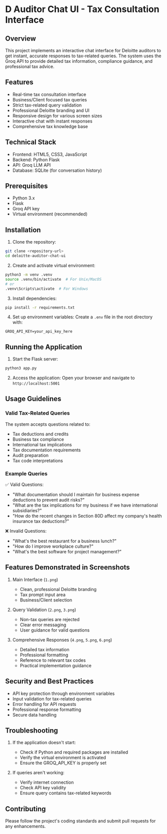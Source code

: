 # D Auditor Chat UI - Tax Consultation Interface

## Overview
This project implements an interactive chat interface for Deloitte auditors to get instant, accurate responses to tax-related queries. The system uses the Groq API to provide detailed tax information, compliance guidance, and professional tax advice.

## Features
- Real-time tax consultation interface
- Business/Client focused tax queries
- Strict tax-related query validation
- Professional Deloitte branding and UI
- Responsive design for various screen sizes
- Interactive chat with instant responses
- Comprehensive tax knowledge base

## Technical Stack
- Frontend: HTML5, CSS3, JavaScript
- Backend: Python Flask
- API: Groq LLM API
- Database: SQLite (for conversation history)

## Prerequisites
- Python 3.x
- Flask
- Groq API key
- Virtual environment (recommended)

## Installation

1. Clone the repository:
```bash
git clone <repository-url>
cd deloitte-auditor-chat-ui
```

2. Create and activate virtual environment:
```bash
python3 -m venv .venv
source .venv/bin/activate  # For Unix/MacOS
# or
.venv\Scripts\activate  # For Windows
```

3. Install dependencies:
```bash
pip install -r requirements.txt
```

4. Set up environment variables:
Create a `.env` file in the root directory with:
```
GROQ_API_KEY=your_api_key_here
```

## Running the Application

1. Start the Flask server:
```bash
python3 app.py
```

2. Access the application:
Open your browser and navigate to `http://localhost:5001`

## Usage Guidelines

### Valid Tax-Related Queries
The system accepts questions related to:
- Tax deductions and credits
- Business tax compliance
- International tax implications
- Tax documentation requirements
- Audit preparation
- Tax code interpretations

### Example Queries
✅ Valid Questions:
- "What documentation should I maintain for business expense deductions to prevent audit risks?"
- "What are the tax implications for my business if we have international subsidiaries?"
- "How do the recent changes in Section 80D affect my company's health insurance tax deductions?"

❌ Invalid Questions:
- "What's the best restaurant for a business lunch?"
- "How do I improve workplace culture?"
- "What's the best software for project management?"

## Features Demonstrated in Screenshots

1. Main Interface (`1.png`)
   - Clean, professional Deloitte branding
   - Tax prompt input area
   - Business/Client selection

2. Query Validation (`2.png`, `3.png`)
   - Non-tax queries are rejected
   - Clear error messaging
   - User guidance for valid questions

3. Comprehensive Responses (`4.png`, `5.png`, `6.png`)
   - Detailed tax information
   - Professional formatting
   - Reference to relevant tax codes
   - Practical implementation guidance

## Security and Best Practices
- API key protection through environment variables
- Input validation for tax-related queries
- Error handling for API requests
- Professional response formatting
- Secure data handling

## Troubleshooting
1. If the application doesn't start:
   - Check if Python and required packages are installed
   - Verify the virtual environment is activated
   - Ensure the GROQ_API_KEY is properly set

2. If queries aren't working:
   - Verify internet connection
   - Check API key validity
   - Ensure query contains tax-related keywords

## Contributing
Please follow the project's coding standards and submit pull requests for any enhancements.

